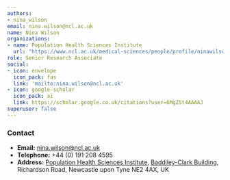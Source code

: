 ```yaml
---
authors:
- nina_wilson
email: nina.wilson@ncl.ac.uk
name: Nina Wilson
organizations:
- name: Population Health Sciences Institute
  url: "https://www.ncl.ac.uk/medical-sciences/people/profile/ninawilson.html"
role: Senior Research Associate
social:
- icon: envelope
  icon_pack: fas
  link: 'mailto:nina.wilson@ncl.ac.uk'
- icon: google-scholar
  icon_pack: ai
  link: https://scholar.google.co.uk/citations?user=6MgZSt4AAAAJ
superuser: false
---
```


### Contact

- __Email:__ [nina.wilson@ncl.ac.uk](mailto:nina.wilson@ncl.ac.uk)
- __Telephone:__ +44 (0) 191 208 4595
- __Address:__ [Population Health Sciences Institute](https://www.ncl.ac.uk/medical-sciences/research/institutes/health-sciences/), [Baddiley-Clark Building](https://www.ncl.ac.uk/tour/academic/baddiley-clark/), Richardson Road, Newcastle upon Tyne NE2 4AX, UK
